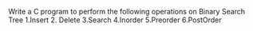 
Write a C program to perform the following operations on Binary Search Tree 1.Insert 2. Delete 3.Search 4.Inorder 5.Preorder 6.PostOrder
